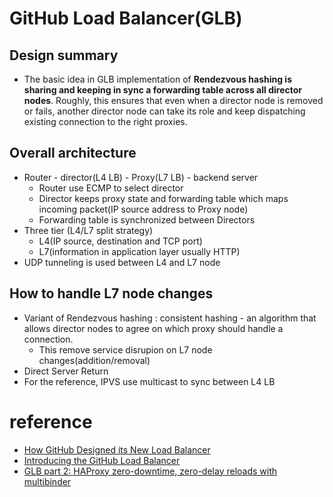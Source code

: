 # GitHub Load Balancer(GLB)

## Design summary
* The basic idea in GLB implementation of **Rendezvous hashing is sharing and keeping in sync a forwarding table across all director nodes**. Roughly, this ensures that even when a director node is removed or fails, another director node can take its role and keep dispatching existing connection to the right proxies.

## Overall architecture
* Router - director(L4 LB) - Proxy(L7 LB) - backend server
  * Router use ECMP to select director
  * Director keeps proxy state and forwarding table which maps incoming packet(IP source address to Proxy node)
  * Forwarding table is synchronized between Directors
* Three tier (L4/L7 split strategy)
  * L4(IP source, destination and TCP port)
  * L7(information in application layer usually HTTP)
* UDP tunneling is used between L4 and L7 node

## How to handle L7 node changes
* Variant of Rendezvous hashing : consistent hashing - an algorithm that allows director nodes to agree on which proxy should handle a connection. 
  * This remove service disrupion on L7 node changes(addition/removal)
* Direct Server Return
* For the reference, IPVS use multicast to sync between L4 LB

# reference
* [How GitHub Designed its New Load Balancer](https://www.infoq.com/news/2016/09/github-load-balancer-design)
* [Introducing the GitHub Load Balancer](http://githubengineering.com/introducing-glb/)
* [GLB part 2: HAProxy zero-downtime, zero-delay reloads with multibinder](http://githubengineering.com/glb-part-2-haproxy-zero-downtime-zero-delay-reloads-with-multibinder/)

